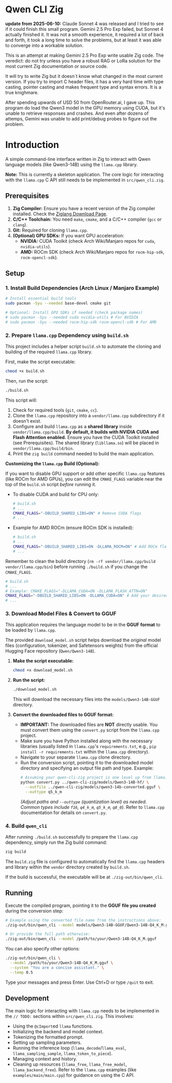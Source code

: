 # Qwen CLI Zig

**update from 2025-06-10:** Claude Sonnet 4 was released and I tried to see if it could finish this small program. Gemini 2.5 Pro Exp failed, but Sonnet 4 actually finished it. It was not a smooth experience, it required a lot of back and forth, it took a long time to solve the problems, but at least it was able to converge into a workable solution.

This is an attempt at making Gemini 2.5 Pro Exp write usable Zig code. The veredict: do not try unless you have a robust RAG or LoRa solution for the most current Zig documentation or source code. 

It will try to write Zig but it doesn´t know what changed in the most current version. If you try to import C header files, it has a very hard time with type casting, pointer casting and makes frequent type and syntax errors. It is a true knighmare.

After spending upwards of USD 50 from OpenRouter.ai, I gave up. This program do load the Qwen3 model in the GPU memory using CUDA, but it's unable to retrieve responses and crashes. And even after dozens of attemps, Gemini was unable to add print/debug probes to figure out the problem.


# Introduction

A simple command-line interface written in Zig to interact with Qwen language models (like Qwen3-14B) using the `llama.cpp` library.

**Note:** This is currently a skeleton application. The core logic for interacting with the `llama.cpp` C API still needs to be implemented in `src/qwen_cli.zig`.

## Prerequisites

1.  **Zig Compiler:** Ensure you have a recent version of the Zig compiler installed. Check the [Ziglang Download Page](https://ziglang.org/download/).
2.  **C/C++ Toolchain:** You need `make`, `cmake`, and a C/C++ compiler (`gcc` or `clang`).
3.  **Git:** Required for cloning `llama.cpp`.
4.  **(Optional) GPU SDKs:** If you want GPU acceleration:
    *   **NVIDIA:** CUDA Toolkit (check Arch Wiki/Manjaro repos for `cuda`, `nvidia-utils`).
    *   **AMD:** ROCm SDK (check Arch Wiki/Manjaro repos for `rocm-hip-sdk`, `rocm-opencl-sdk`).

## Setup

### 1. Install Build Dependencies (Arch Linux / Manjaro Example)

```bash
# Install essential build tools
sudo pacman -Syu --needed base-devel cmake git

# Optional: Install GPU SDKs if needed (check package names)
# sudo pacman -Syu --needed cuda nvidia-utils # For NVIDIA
# sudo pacman -Syu --needed rocm-hip-sdk rocm-opencl-sdk # For AMD
```

### 2. Prepare `llama.cpp` Dependency using `build.sh`

This project includes a helper script `build.sh` to automate the cloning and building of the required `llama.cpp` library.

First, make the script executable:
```bash
chmod +x build.sh
```

Then, run the script:
```bash
./build.sh
```

This script will:
1. Check for required tools (`git`, `cmake`, `cc`).
2. Clone the `llama.cpp` repository into a `vendor/llama.cpp` subdirectory if it doesn't exist.
3. Configure and build `llama.cpp` as a **shared library** inside `vendor/llama.cpp/build`. **By default, it builds with NVIDIA CUDA and Flash Attention enabled.** Ensure you have the CUDA Toolkit installed (see Prerequisites). The shared library (`libllama.so`) will be placed in `vendor/llama.cpp/build/bin`.
4. Print the `zig build` command needed to build the main application.

**Customizing the `llama.cpp` Build (Optional):**

If you want to disable GPU support or add other specific `llama.cpp` features (like ROCm for AMD GPUs), you can edit the `CMAKE_FLAGS` variable near the top of the `build.sh` script *before* running it.

*   To disable CUDA and build for CPU only:
    ```bash
    # build.sh
    # ...
    CMAKE_FLAGS="-DBUILD_SHARED_LIBS=ON" # Remove CUDA flags
    # ...
    ```
*   Example for AMD ROCm (ensure ROCm SDK is installed):
    ```bash
    # build.sh
    # ...
    CMAKE_FLAGS="-DBUILD_SHARED_LIBS=ON -DLLAMA_ROCM=ON" # Add ROCm flag
    # ...
    ```
Remember to clean the build directory (`rm -rf vendor/llama.cpp/build vendor/llama.cpp/bin`) before running `./build.sh` if you change the `CMAKE_FLAGS`.

```bash
# build.sh
# ...
# Example: CMAKE_FLAGS="-DLLAMA_CUDA=ON -DLLAMA_FLASH_ATTN=ON"
CMAKE_FLAGS="-DBUILD_SHARED_LIBS=ON -DLLAMA_CUDA=ON" # Add your desired flags here
# ...
```

### 3. Download Model Files & Convert to GGUF

This application requires the language model to be in the **GGUF format** to be loaded by `llama.cpp`.

The provided `download_model.sh` script helps download the *original* model files (configuration, tokenizer, and Safetensors weights) from the official Hugging Face repository (`Qwen/Qwen3-14B`).

1.  **Make the script executable:**
    ```bash
    chmod +x download_model.sh
    ```
2.  **Run the script:**
    ```bash
    ./download_model.sh
    ```
    This will download the necessary files into the `models/Qwen3-14B-GGUF` directory.

3.  **Convert the downloaded files to GGUF format:**
    *   **IMPORTANT:** The downloaded files are **NOT** directly usable. You must convert them using the `convert.py` script from the `llama.cpp` project.
    *   Make sure you have Python installed along with the necessary libraries (usually listed in `llama.cpp`'s `requirements.txt`, e.g., `pip install -r requirements.txt` within the `llama.cpp` directory).
    *   Navigate to your separate `llama.cpp` clone directory.
    *   Run the conversion script, pointing it to the downloaded model directory and specifying an output file path and type. Example:
        ```bash
        # Assuming your qwen-cli-zig project is one level up from llama.cpp
        python convert.py ../qwen-cli-zig/models/Qwen3-14B-hf/ \
          --outfile ../qwen-cli-zig/models/qwen3-14b-converted.gguf \
          --outtype q5_k_m
        ```
        *(Adjust paths and `--outtype` (quantization level) as needed. Common types include `f16`, `q4_k_m`, `q5_k_m`, `q8_0`)*. Refer to `llama.cpp` documentation for details on `convert.py`.

### 4. Build `qwen_cli`

After running `./build.sh` successfully to prepare the `llama.cpp` dependency, simply run the Zig build command:

```bash
zig build
```

The `build.zig` file is configured to automatically find the `llama.cpp` headers and library within the `vendor` directory created by `build.sh`.

If the build is successful, the executable will be at `./zig-out/bin/qwen_cli`.

## Running

Execute the compiled program, pointing it to the **GGUF file you created** during the conversion step:

```bash
# Example using the converted file name from the instructions above:
./zig-out/bin/qwen_cli --model models/Qwen3-14B-GGUF/Qwen3-14B-Q4_K_M.gguf

# Or provide the full path otherwise:
./zig-out/bin/qwen_cli --model /path/to/your/Qwen3-14B-Q4_K_M.gguf
```

You can also specify other options:

```bash
./zig-out/bin/qwen_cli \
  --model /path/to/your/Qwen3-14B-Q4_K_M.gguf \
  --system "You are a concise assistant." \
  --temp 0.5
```

Type your messages and press Enter. Use Ctrl+D or type `/quit` to exit.

## Development

The main logic for interacting with `llama.cpp` needs to be implemented in the `// TODO:` sections within `src/qwen_cli.zig`. This involves:
*   Using the `@cImport`ed `llama` functions.
*   Initializing the backend and model context.
*   Tokenizing the formatted prompt.
*   Setting up sampling parameters.
*   Running the inference loop (`llama_decode`/`llama_eval`, `llama_sampling_sample`, `llama_token_to_piece`).
*   Managing context and history.
*   Cleaning up resources (`llama_free`, `llama_free_model`, `llama_backend_free`).
Refer to the `llama.cpp` examples (like `examples/main/main.cpp`) for guidance on using the C API.
